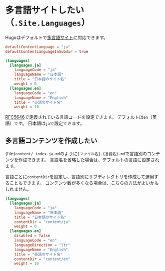 # 多言語サイトしたい（``.Site.Languages``）

Hugoはデフォルトで[多言語サイト](https://gohugo.io/content-management/multilingual/)に対応できます。

```toml
defaultContentLanguage = "ja"
defaultContentLanguageInSubdir = true

[languages]
  [languages.ja]
    languageCode = "ja"
    languageName = "日本語"
    title = "日本語のサイト名"
    weight = 0
  [languages.en]
    languageCode = "en"
    languageName = "English"
    title = "英語のサイト名"
    weight = 10
```

[RFC5646](https://datatracker.ietf.org/doc/html/rfc5646)で定義されている言語コードを設定できます。
デフォルトは``en``（英語）です。
日本語は``ja``で設定できます。

## 多言語コンテンツを作成したい

{file}`content/_index.ja.md`のように``{ファイル名}.{言語名}.md``で言語別のコンテンツを作成できます。
言語名を省略した場合は、デフォルトの言語に設定されます。

言語ごとに``contentDir``を設定し、言語別にサブディレクトリを作成して運用することもできます。
コンテンツ数が多くなる場合は、こちらの方法がよいかもしれません。

```toml
[languages]
  [languages.ja]
    languageCode = "ja"
    languageName = "日本語"
    title = "日本語のサイト名"
    contentDir = "content/ja"
    weight = 0
  [languages.en]
    disabled = false
    languageCode = "en"
    languageDirection = "ltr"
    languageName = "English"
    title = "英語のサイト名"
    contentDir = "content/en"
    weight = 10
```

